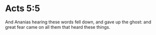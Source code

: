 # Acts 5:5

And Ananias hearing these words fell down, and gave up the ghost: and great fear came on all them that heard these things.